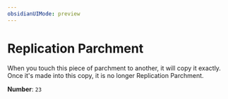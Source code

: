 ```yaml
---
obsidianUIMode: preview
---
```

# Replication Parchment

When you touch this piece of parchment to another, it will copy it exactly. Once it's made into this copy, it is no longer Replication Parchment.

**Number**: `23`
